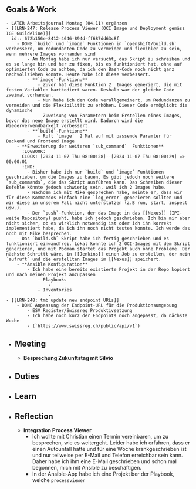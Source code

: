 ## Goals & Work
	- LATER Arbeitsjournal Montag (04.11) ergänzen
	- [[LRN-247: Release Process Viewer (OCI Image und Deployment gemäss IGE Guildeline)]]
	  id:: 672b156e-8412-4646-894d-ff687dd63c8f
		- DONE `build` und `image` Funktionen in `openshift/build.sh` verbessern, um redundanten Code zu vermeiden und flexibler zu sein, wenn mehrere Images vorhanden sind
			- Am Montag habe ich nur versucht, das Skript zu schreiben und es so lange hin und her zu fixen, bis es funktioniert hat, ohne auf optimierten Code zu achten, da ich den Bash-Code noch nicht ganz nachvollziehen konnte. Heute habe ich diese verbessert.
			- **`image`-Funktion:**
				- Zuvor hat diese Funktion 2  Images generiert, die mit festen Variablen hartkodiert waren. Deshalb war der gleiche Code zweimal vorhanden.
				- Nun habe ich den Code verallgemeinert, um Redundanzen zu vermeiden und die Flexibilität zu erhöhen. Dieser Code ermöglicht die dynamische 
				  Zuweisung von Parametern beim Erstellen eines Images, bevor das neue Image erstellt wird. Dadurch wird die Wiederverwendbarkeit verbessert.
			- **`build`-Funktion:**
				- Ruft `image`  2 Mal auf mit passende Paramter für Backend und Frontend Image
		- **Erweiterung der weiteren `sub_command`  Funktionen**
		  :LOGBOOK:
		  CLOCK: [2024-11-07 Thu 08:00:28]--[2024-11-07 Thu 08:00:29] =>  00:00:01
		  :END:
			- Bisher habe ich nur `build` und `image` Funktionen geschrieben, um die Images zu bauen. Es gibt jedoch noch weitere `sub_commands`, die das Skript ausführen kann. Das Schreiben dieser Befehle könnte jedoch schwierig sein, weil ich 2 Images habe.
			- Nachdem ich mit Mike gesprechen habe, meinte er, dass wir für diese Kommandos einfach eine `log_error` generieren sollten und wir diese in unserem Fall nicht unterstützen (z.B run, start, inspect usw.).
			- Der `push`-Funktion, der das Image in das [[Nexus]] (IPI-weite Repository) pusht, habe ich jedoch geschrieben. Ich bin mir aber nicht sicher, ob es wirklich notwendig ist oder ich ihn korrekt implementiert habe, da ich ihn noch nicht testen konnte. Ich werde das noch mit Mike besprechen.
		- Das `build.sh`-Skript habe ich fertig geschrieben und es funktioniert einwandfrei. Lokal konnte ich 2 OCI-Images mit dem Skript generieren, und mit Podman startet das Projekt auch ohne Probleme. Der nächste Schrittt wäre, in [[Jenkins]] einen Job zu erstellen, der mein `aufruft` und die erstellten Images im [[Nexus]] speichert.
		- **Ansible Konfiguration**
			- Ich habe eine bereits existierte Projekt in der Repo kopiert und nach meinen Projekt anzupassen
				- Playbooks
					-
				- Inventories
					-
	- [[LRN-248: tmb update new endpoint URLs]]
		- DONE Anpassung der Endpoint-URL für die Produktionsumgebung
			- ESV Register/Swissreg Produktivsetzung
			- Ich habe noch kurz der Endpoints noch angepasst, da nächste Woche
			- (`https://www.swissreg.ch/public/api/v1`)
- ## Meeting
	- **Besprechung Zukunftstag mit Silvio**
- ## Duties
- ## Learn
- ## Reflection
	- **Integration Process Viewer**
		- Ich wollte mit Christian einen Termin vereinbaren, um zu besprechen, wie es weitergeht. Leider habe ich erfahren, dass er einen Autounfall hatte und für eine Woche krankgeschrieben ist und nur teilweise per E-Mail und Telefon erreichbar sein kann. Daher habe ich ihm eine E-Mail geschrieben und schon mal begonnen, mich mit Ansible zu beschäftigen.
		- In der Ansible-App habe ich eine Projekt ber der Playbook, welche `processviewer`